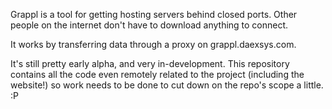 Grappl is a tool for getting hosting servers behind closed ports.
Other people on the internet don't have to download anything to connect.

It works by transferring data through a proxy on grappl.daexsys.com.

It's still pretty early alpha, and very in-development. This repository contains all the code
even remotely related to the project (including the website!) so work needs to be done to cut
down on the repo's scope a little. :P
